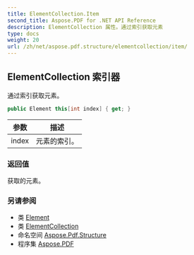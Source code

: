 ```yaml
---
title: ElementCollection.Item
second_title: Aspose.PDF for .NET API Reference
description: ElementCollection 属性。通过索引获取元素
type: docs
weight: 20
url: /zh/net/aspose.pdf.structure/elementcollection/item/
---
```

## ElementCollection 索引器

通过索引获取元素。

```csharp
public Element this[int index] { get; }
```

| 参数 | 描述 |
| --- | --- |
| index | 元素的索引。 |

### 返回值

获取的元素。

### 另请参阅

* 类 [Element](../../element/)
* 类 [ElementCollection](../)
* 命名空间 [Aspose.Pdf.Structure](../../../aspose.pdf.structure/)
* 程序集 [Aspose.PDF](../../../)